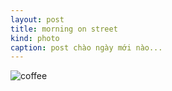 ```yaml
---
layout: post
title: morning on street
kind: photo
caption: post chào ngày mới nào...
---
```


![coffee](https://dl.dropboxusercontent.com/u/335478/wpp/streetcoffee.jpg)